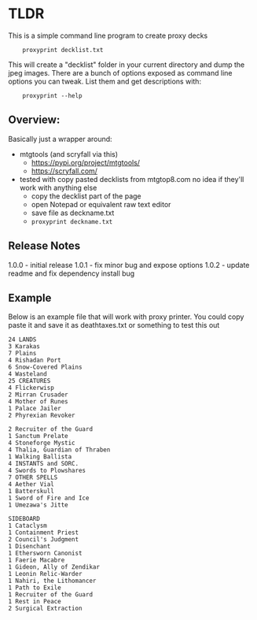 # TLDR

This is a simple command line program to create proxy decks


```
    proxyprint decklist.txt
```
This will create a "decklist" folder in your current directory
and dump the jpeg images. There are a bunch of options
exposed as command line options you can tweak. List
them and get descriptions with:

```
    proxyprint --help
```

## Overview:

Basically just a wrapper around:
- mtgtools (and scryfall via this)
    - https://pypi.org/project/mtgtools/
    - https://scryfall.com/
- tested with copy pasted decklists from mtgtop8.com no idea if they'll work with anything else
    - copy the decklist part of the page
    - open Notepad or equivalent raw text editor
    - save file as deckname.txt
    - `proxyprint deckname.txt`


## Release Notes

1.0.0 - initial release
1.0.1 - fix minor bug and expose options
1.0.2 - update readme and fix dependency install bug

## Example
Below is an example file that will work with proxy printer. You could copy paste it and save it as deathtaxes.txt or something to test this out

```
24 LANDS
3 Karakas
7 Plains
4 Rishadan Port
6 Snow-Covered Plains
4 Wasteland
25 CREATURES
4 Flickerwisp
2 Mirran Crusader
4 Mother of Runes
1 Palace Jailer
2 Phyrexian Revoker
	
2 Recruiter of the Guard
1 Sanctum Prelate
4 Stoneforge Mystic
4 Thalia, Guardian of Thraben
1 Walking Ballista
4 INSTANTS and SORC.
4 Swords to Plowshares
7 OTHER SPELLS
4 Aether Vial
1 Batterskull
1 Sword of Fire and Ice
1 Umezawa's Jitte
	
SIDEBOARD
1 Cataclysm
1 Containment Priest
2 Council's Judgment
1 Disenchant
1 Ethersworn Canonist
1 Faerie Macabre
1 Gideon, Ally of Zendikar
1 Leonin Relic-Warder
1 Nahiri, the Lithomancer
1 Path to Exile
1 Recruiter of the Guard
1 Rest in Peace
2 Surgical Extraction
```